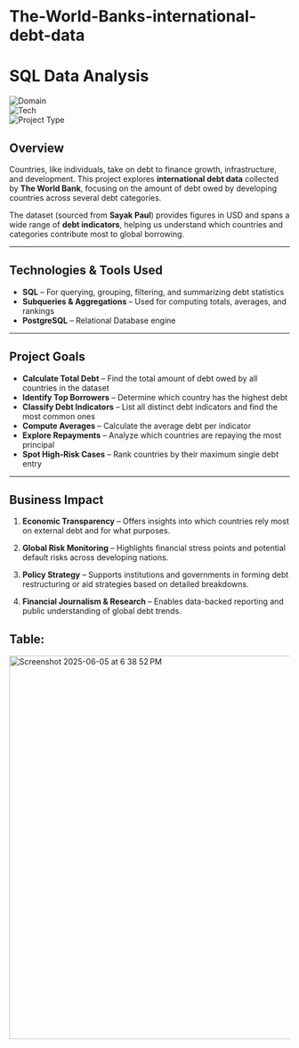 
# The-World-Banks-international-debt-data

# SQL Data Analysis

![Domain](https://img.shields.io/badge/Domain-Economics-blue?style=for-the-badge)  
![Tech](https://img.shields.io/badge/Tech-SQL-green?style=for-the-badge)  
![Project Type](https://img.shields.io/badge/Type-Financial%20Analysis-yellow?style=for-the-badge)

## Overview

Countries, like individuals, take on debt to finance growth, infrastructure, and development. This project explores **international debt data** collected by **The World Bank**, focusing on the amount of debt owed by developing countries across several debt categories.

The dataset (sourced from **Sayak Paul**) provides figures in USD and spans a wide range of **debt indicators**, helping us understand which countries and categories contribute most to global borrowing.

---

## Technologies & Tools Used

- **SQL** – For querying, grouping, filtering, and summarizing debt statistics  
- **Subqueries & Aggregations** – Used for computing totals, averages, and rankings  
- **PostgreSQL** – Relational Database engine  


---

## Project Goals

- **Calculate Total Debt** – Find the total amount of debt owed by all countries in the dataset  
- **Identify Top Borrowers** – Determine which country has the highest debt  
- **Classify Debt Indicators** – List all distinct debt indicators and find the most common ones  
- **Compute Averages** – Calculate the average debt per indicator  
- **Explore Repayments** – Analyze which countries are repaying the most principal  
- **Spot High-Risk Cases** – Rank countries by their maximum single debt entry  

---

## Business Impact

1. **Economic Transparency** – Offers insights into which countries rely most on external debt and for what purposes.

2. **Global Risk Monitoring** – Highlights financial stress points and potential default risks across developing nations.

3. **Policy Strategy** – Supports institutions and governments in forming debt restructuring or aid strategies based on detailed breakdowns.

4. **Financial Journalism & Research** – Enables data-backed reporting and public understanding of global debt trends.

## Table:

<img width="688" alt="Screenshot 2025-06-05 at 6 38 52 PM" src="https://github.com/user-attachments/assets/4b74227e-3d04-45fb-ac61-30655620f618" />


